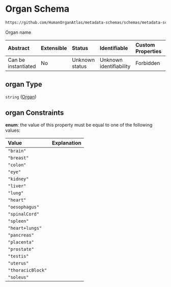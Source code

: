 # Organ Schema

```txt
https://github.com/HumanOrganAtlas/metadata-schemas/schemas/metadata-schemas.json#/properties/organ
```

Organ name

| Abstract            | Extensible | Status         | Identifiable            | Custom Properties | Additional Properties | Access Restrictions | Defined In                                                                   |
| :------------------ | :--------- | :------------- | :---------------------- | :---------------- | :-------------------- | :------------------ | :--------------------------------------------------------------------------- |
| Can be instantiated | No         | Unknown status | Unknown identifiability | Forbidden         | Allowed               | none                | [metadata-schema.json\*](../out/metadata-schema.json "open original schema") |

## organ Type

`string` ([Organ](metadata-schema-properties-organ.md))

## organ Constraints

**enum**: the value of this property must be equal to one of the following values:

| Value             | Explanation |
| :---------------- | :---------- |
| `"brain"`         |             |
| `"breast"`        |             |
| `"colon"`         |             |
| `"eye"`           |             |
| `"kidney"`        |             |
| `"liver"`         |             |
| `"lung"`          |             |
| `"heart"`         |             |
| `"oesophagus"`    |             |
| `"spinalCord"`    |             |
| `"spleen"`        |             |
| `"heart+lungs"`   |             |
| `"pancreas"`      |             |
| `"placenta"`      |             |
| `"prostate"`      |             |
| `"testis"`        |             |
| `"uterus"`        |             |
| `"thoracicBlock"` |             |
| `"soleus"`        |             |
